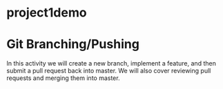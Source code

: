 # project1demo

# Git Branching/Pushing

In this activity we will create a new branch, implement a feature, and then submit a pull request back into master. We will also cover reviewing pull requests and merging them into master.
